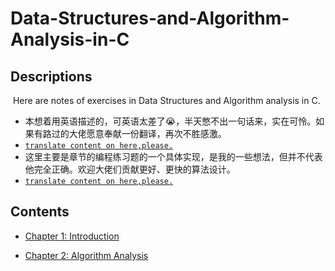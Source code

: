 # Data-Structures-and-Algorithm-Analysis-in-C

## Descriptions

​	Here are notes of exercises in Data Structures and Algorithm analysis in C.

- 本想着用英语描述的，可英语太差了😭，半天憋不出一句话来，实在可怜。如果有路过的大佬愿意奉献一份翻译，再次不胜感激。
- <u>`translate content on here,please.`</u>
- 这里主要是章节的编程练习题的一个具体实现，是我的一些想法，但并不代表他完全正确。欢迎大佬们贡献更好、更快的算法设计。
- <u>`translate content on here,please.`</u>

## Contents

+ [Chapter 1: Introduction](./chapter01/README.md)

+ [Chapter 2: Algorithm Analysis](./chapter02/README.md)

